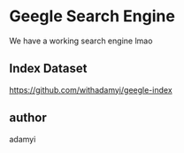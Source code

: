 # Geegle Search Engine

We have a working search engine lmao

## Index Dataset
https://github.com/withadamyi/geegle-index

## author
adamyi
